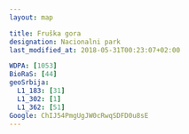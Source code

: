 ```yaml
---
layout: map

title: Fruška gora
designation: Nacionalni park
last_modified_at: 2018-05-31T00:23:07+02:00

WDPA: [1053]
BioRaS: [44]
geoSrbija:
  L1_183: [31]
  L1_302: [1]
  L1_362: [51]
Google: ChIJ54PmgUgJW0cRwqSDFD0u8sE
---
```

